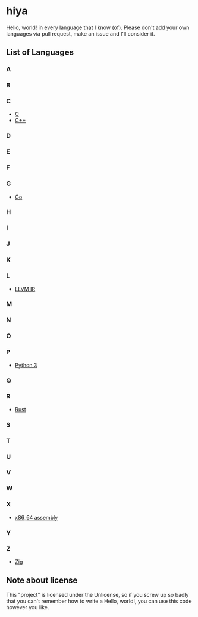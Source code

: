 # hiya

Hello, world! in every language that I know (of). Please don't add your own languages via pull request, make an issue and I'll consider it.

## List of Languages

### A

### B

### C

- [C](c/c.c)
- [C++](c/cplusplus.cpp)

### D

### E

### F

### G

- [Go](g/golang.go)

### H

### I

### J

### K

### L

- [LLVM IR](l/llvmir.ll)

### M

### N

### O

### P

- [Python 3](p/python.py)

### Q

### R

- [Rust](r/rust.rs)

### S

### T

### U

### V

### W

### X

- [x86_64 assembly](x/x86_64asm.asm)

### Y

### Z

- [Zig](z/zig.zig)

## Note about license

This "project" is licensed under the Unlicense, so if you screw up so badly that you can't remember how to write a Hello, world!, you can use this code however you like.
